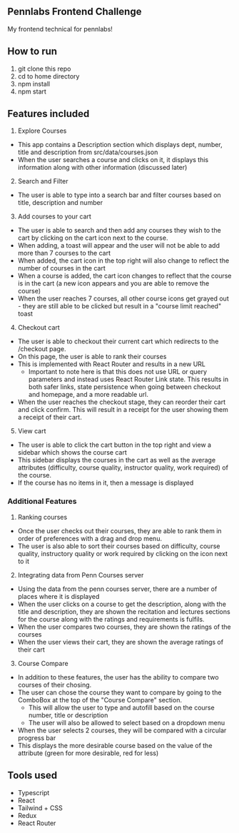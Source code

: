 ## Pennlabs Frontend Challenge
My frontend technical for pennlabs!

## How to run
1) git clone this repo
2) cd to home directory
3) npm install
4) npm start

## Features included
1. Explore Courses
- This app contains a Description section which displays dept, number, title and description from src/data/courses.json
- When the user searches a course and clicks on it, it displays this information along with other information (discussed later)

2. Search and Filter
- The user is able to type into a search bar and filter courses based on title, description and number

3. Add courses to your cart
- The user is able to search and then add any courses they wish to the cart by clicking on the cart icon next to the course. 
- When adding, a toast will appear and the user will not be able to add more than 7 courses to the cart
- When added, the cart icon in the top right will also change to reflect the number of courses in the cart
- When a course is added, the cart icon changes to reflect that the course is in the cart (a new icon appears and you are able to remove the course)
- When the user reaches 7 courses, all other course icons get grayed out - they are still able to be clicked but result in a "course limit reached" toast

4. Checkout cart
- The user is able to checkout their current cart which redirects to the /checkout page.
- On this page, the user is able to rank their courses 
- This is implemented with React Router and results in a new URL
  - Important to note here is that this does not use URL or query parameters and instead uses React Router Link state. This results in both safer links, state persistence when going between checkout and homepage, and a more readable url.
- When the user reaches the checkout stage, they can reorder their cart and click confirm. This will result in a receipt for the user showing them a receipt of their cart.

5. View cart
- The user is able to click the cart button in the top right and view a sidebar which shows the course cart
- This sidebar displays the courses in the cart as well as the average attributes (difficulty, course quality, instructor quality, work required) of the course.
- If the course has no items in it, then a message is displayed 

### Additional Features
1. Ranking courses
- Once the user checks out their courses, they are able to rank them in order of preferences with a drag and drop menu.
- The user is also able to sort their courses based on difficulty, course quality, instructory quality or work required by clicking on the icon next to it

2. Integrating data from Penn Courses server
- Using the data from the penn courses server, there are a number of places where it is displayed
- When the user clicks on a course to get the description, along with the title and description, they are shown the recitation and lectures sections for the course along with the ratings and requirements is fulfils.
- When the user compares two courses, they are shown the ratings of the courses
- When the user views their cart, they are shown the average ratings of their cart

3. Course Compare
- In addition to these features, the user has the ability to compare two courses of their chosing.
- The user can chose the course they want to compare by going to the ComboBox at the top of the "Course Compare" section.
  - This will allow the user to type and autofill based on the course number, title or description
  - The user will also be allowed to select based on a dropdown menu
- When the user selects 2 courses, they will be compared with a circular progress bar
- This displays the more desirable course based on the value of the attribute (green for more desirable, red for less)


## Tools used
- Typescript
- React
- Tailwind + CSS
- Redux
- React Router
